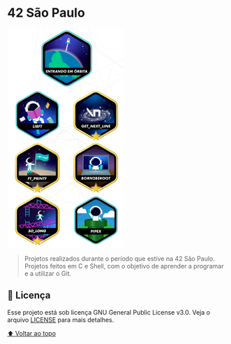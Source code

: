# 42 São Paulo

<img src="fase1.png" alt="projetos realizados">

> Projetos realizados durante o período que estive na 42 São Paulo. Projetos feitos em C e Shell, com o objetivo de aprender a programar e a utilizar o Git.

## 📝 Licença

Esse projeto está sob licença GNU General Public License v3.0. Veja o arquivo [LICENSE](LICENSE) para mais detalhes.

[⬆ Voltar ao topo](#nome-do-projeto)<br>
